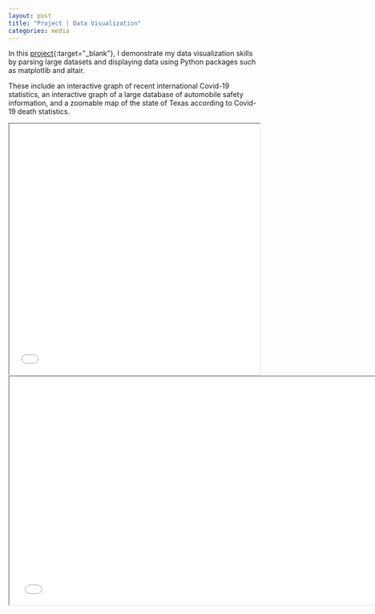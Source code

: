 ```yaml
---
layout: post
title: "Project | Data Visualization"
categories: media
---
```




In this [project](/assets/PortfolioDataViz.ipynb){:target="_blank"}, I demonstrate my data visualization skills by parsing large datasets and displaying data using Python packages such as matplotlib and altair.

These include an interactive graph of recent international Covid-19 statistics, an interactive graph of a large database of automobile safety information, and a zoomable map of the state of Texas according to Covid-19 death statistics. 

<iframe src="/assets/CarSelector.html" Height = "500" Width = "500" ></iframe>

<iframe src="/assets/WeatherBarChart.html" Height = "455" Width = "750" ></iframe>


